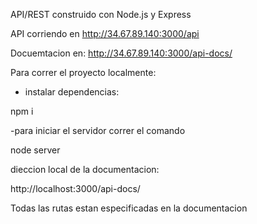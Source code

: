 
API/REST construido con Node.js y Express


API corriendo en http://34.67.89.140:3000/api

Docuemtacion en:  http://34.67.89.140:3000/api-docs/


Para correr el proyecto localmente:

- instalar dependencias:

npm i

-para iniciar el servidor correr el comando 

node server

dieccion local de la documentacion: 

http://localhost:3000/api-docs/


Todas las rutas estan especificadas en la documentacion


